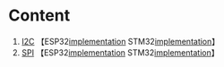 # Content 

1. [I2C](../concept/peripherals/1.I2C.md)  【ESP32[implementation](./ESP32/I2C/)   STM32[implementation](./STM32/SPI/)】
2. [SPI](../concept/peripherals/2.SPI.md)  【ESP32[implementation](./ESP32/I2C/)   STM32[implementation](./STM32/SPI/)】